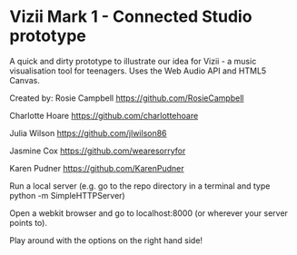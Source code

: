 Vizii Mark 1 - Connected Studio prototype
===========================

A quick and dirty prototype to illustrate our idea for Vizii - a music visualisation tool for teenagers. Uses the Web Audio API and HTML5 Canvas.

Created by:
Rosie Campbell https://github.com/RosieCampbell

Charlotte Hoare https://github.com/charlottehoare

Julia Wilson https://github.com/jlwilson86

Jasmine Cox https://github.com/wearesorryfor

Karen Pudner https://github.com/KarenPudner

Run a local server (e.g. go to the repo directory in a terminal and type python -m SimpleHTTPServer)

Open a webkit browser and go to localhost:8000 (or wherever your server points to).

Play around with the options on the right hand side!
